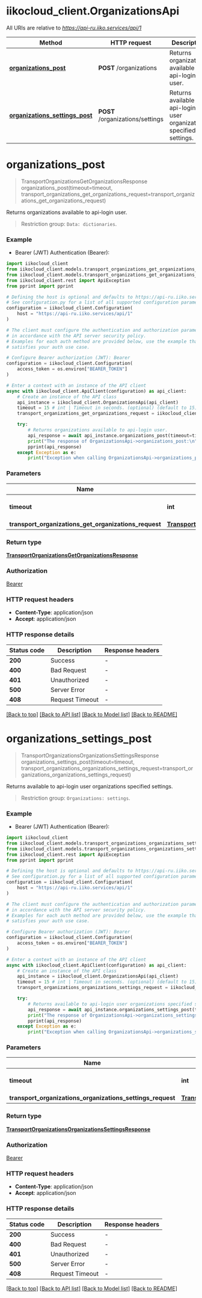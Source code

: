 # iikocloud_client.OrganizationsApi

All URIs are relative to *https://api-ru.iiko.services/api/1*

Method | HTTP request | Description
------------- | ------------- | -------------
[**organizations_post**](OrganizationsApi.md#organizations_post) | **POST** /organizations | Returns organizations available to api-login user.
[**organizations_settings_post**](OrganizationsApi.md#organizations_settings_post) | **POST** /organizations/settings | Returns available to api-login user organizations specified settings.


# **organizations_post**
> TransportOrganizationsGetOrganizationsResponse organizations_post(timeout=timeout, transport_organizations_get_organizations_request=transport_organizations_get_organizations_request)

Returns organizations available to api-login user.



 > Restriction group: `Data: dictionaries`.

### Example

* Bearer (JWT) Authentication (Bearer):

```python
import iikocloud_client
from iikocloud_client.models.transport_organizations_get_organizations_request import TransportOrganizationsGetOrganizationsRequest
from iikocloud_client.models.transport_organizations_get_organizations_response import TransportOrganizationsGetOrganizationsResponse
from iikocloud_client.rest import ApiException
from pprint import pprint

# Defining the host is optional and defaults to https://api-ru.iiko.services/api/1
# See configuration.py for a list of all supported configuration parameters.
configuration = iikocloud_client.Configuration(
    host = "https://api-ru.iiko.services/api/1"
)

# The client must configure the authentication and authorization parameters
# in accordance with the API server security policy.
# Examples for each auth method are provided below, use the example that
# satisfies your auth use case.

# Configure Bearer authorization (JWT): Bearer
configuration = iikocloud_client.Configuration(
    access_token = os.environ["BEARER_TOKEN"]
)

# Enter a context with an instance of the API client
async with iikocloud_client.ApiClient(configuration) as api_client:
    # Create an instance of the API class
    api_instance = iikocloud_client.OrganizationsApi(api_client)
    timeout = 15 # int | Timeout in seconds. (optional) (default to 15)
    transport_organizations_get_organizations_request = iikocloud_client.TransportOrganizationsGetOrganizationsRequest() # TransportOrganizationsGetOrganizationsRequest |  (optional)

    try:
        # Returns organizations available to api-login user.
        api_response = await api_instance.organizations_post(timeout=timeout, transport_organizations_get_organizations_request=transport_organizations_get_organizations_request)
        print("The response of OrganizationsApi->organizations_post:\n")
        pprint(api_response)
    except Exception as e:
        print("Exception when calling OrganizationsApi->organizations_post: %s\n" % e)
```



### Parameters


Name | Type | Description  | Notes
------------- | ------------- | ------------- | -------------
 **timeout** | **int**| Timeout in seconds. | [optional] [default to 15]
 **transport_organizations_get_organizations_request** | [**TransportOrganizationsGetOrganizationsRequest**](TransportOrganizationsGetOrganizationsRequest.md)|  | [optional] 

### Return type

[**TransportOrganizationsGetOrganizationsResponse**](TransportOrganizationsGetOrganizationsResponse.md)

### Authorization

[Bearer](../README.md#Bearer)

### HTTP request headers

 - **Content-Type**: application/json
 - **Accept**: application/json

### HTTP response details

| Status code | Description | Response headers |
|-------------|-------------|------------------|
**200** | Success |  -  |
**400** | Bad Request |  -  |
**401** | Unauthorized |  -  |
**500** | Server Error |  -  |
**408** | Request Timeout |  -  |

[[Back to top]](#) [[Back to API list]](../README.md#documentation-for-api-endpoints) [[Back to Model list]](../README.md#documentation-for-models) [[Back to README]](../README.md)

# **organizations_settings_post**
> TransportOrganizationsOrganizationsSettingsResponse organizations_settings_post(timeout=timeout, transport_organizations_organizations_settings_request=transport_organizations_organizations_settings_request)

Returns available to api-login user organizations specified settings.



 > Restriction group: `Organizations: settings`.

### Example

* Bearer (JWT) Authentication (Bearer):

```python
import iikocloud_client
from iikocloud_client.models.transport_organizations_organizations_settings_request import TransportOrganizationsOrganizationsSettingsRequest
from iikocloud_client.models.transport_organizations_organizations_settings_response import TransportOrganizationsOrganizationsSettingsResponse
from iikocloud_client.rest import ApiException
from pprint import pprint

# Defining the host is optional and defaults to https://api-ru.iiko.services/api/1
# See configuration.py for a list of all supported configuration parameters.
configuration = iikocloud_client.Configuration(
    host = "https://api-ru.iiko.services/api/1"
)

# The client must configure the authentication and authorization parameters
# in accordance with the API server security policy.
# Examples for each auth method are provided below, use the example that
# satisfies your auth use case.

# Configure Bearer authorization (JWT): Bearer
configuration = iikocloud_client.Configuration(
    access_token = os.environ["BEARER_TOKEN"]
)

# Enter a context with an instance of the API client
async with iikocloud_client.ApiClient(configuration) as api_client:
    # Create an instance of the API class
    api_instance = iikocloud_client.OrganizationsApi(api_client)
    timeout = 15 # int | Timeout in seconds. (optional) (default to 15)
    transport_organizations_organizations_settings_request = iikocloud_client.TransportOrganizationsOrganizationsSettingsRequest() # TransportOrganizationsOrganizationsSettingsRequest |  (optional)

    try:
        # Returns available to api-login user organizations specified settings.
        api_response = await api_instance.organizations_settings_post(timeout=timeout, transport_organizations_organizations_settings_request=transport_organizations_organizations_settings_request)
        print("The response of OrganizationsApi->organizations_settings_post:\n")
        pprint(api_response)
    except Exception as e:
        print("Exception when calling OrganizationsApi->organizations_settings_post: %s\n" % e)
```



### Parameters


Name | Type | Description  | Notes
------------- | ------------- | ------------- | -------------
 **timeout** | **int**| Timeout in seconds. | [optional] [default to 15]
 **transport_organizations_organizations_settings_request** | [**TransportOrganizationsOrganizationsSettingsRequest**](TransportOrganizationsOrganizationsSettingsRequest.md)|  | [optional] 

### Return type

[**TransportOrganizationsOrganizationsSettingsResponse**](TransportOrganizationsOrganizationsSettingsResponse.md)

### Authorization

[Bearer](../README.md#Bearer)

### HTTP request headers

 - **Content-Type**: application/json
 - **Accept**: application/json

### HTTP response details

| Status code | Description | Response headers |
|-------------|-------------|------------------|
**200** | Success |  -  |
**400** | Bad Request |  -  |
**401** | Unauthorized |  -  |
**500** | Server Error |  -  |
**408** | Request Timeout |  -  |

[[Back to top]](#) [[Back to API list]](../README.md#documentation-for-api-endpoints) [[Back to Model list]](../README.md#documentation-for-models) [[Back to README]](../README.md)

